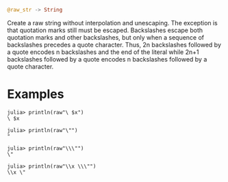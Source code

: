 ```julia
@raw_str -> String
```

Create a raw string without interpolation and unescaping. The exception is that quotation marks still must be escaped. Backslashes escape both quotation marks and other backslashes, but only when a sequence of backslashes precedes a quote character. Thus, 2n backslashes followed by a quote encodes n backslashes and the end of the literal while 2n+1 backslashes followed by a quote encodes n backslashes followed by a quote character.

# Examples

```jldoctest
julia> println(raw"\ $x")
\ $x

julia> println(raw"\"")
"

julia> println(raw"\\\"")
\"

julia> println(raw"\\x \\\"")
\\x \"
```
